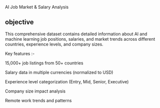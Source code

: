 AI Job Market & Salary Analysis
## objective 
This comprehensive dataset contains detailed information about AI and machine learning job positions, salaries, and market trends across different countries, experience levels, and company sizes. 

Key features :-

15,000+ job listings from 50+ countries

Salary data in multiple currencies (normalized to USD)

Experience level categorization (Entry, Mid, Senior, Executive)

Company size impact analysis

Remote work trends and patterns
